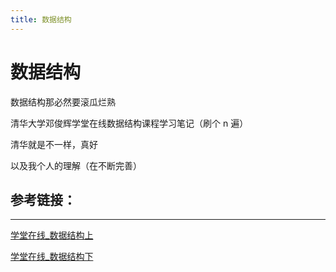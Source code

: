 ```yaml
---
title: 数据结构
---
```


# 数据结构

数据结构那必然要滚瓜烂熟

清华大学邓俊辉学堂在线数据结构课程学习笔记（刷个 n 遍）

清华就是不一样，真好

以及我个人的理解（在不断完善）

## 参考链接：

***

[学堂在线_数据结构上](https://www.xuetangx.com/courses/course-v1:TsinghuaX+30240184+sp/about)

[学堂在线_数据结构下](https://www.xuetangx.com/courses/course-v1:TsinghuaX+30240184_2X+sp/about)
